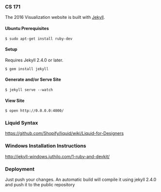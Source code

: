 ### CS 171 

The 2016 Visualization website is built with [Jekyll](http://jekyllrb.com).

#### Ubuntu Prerequisites

```ShellSession
$ sudo apt-get install ruby-dev
```

#### Setup

Requires Jekyll 2.4.0 or later.

```ShellSession
$ gem install jekyll
```

#### Generate and/or Serve Site

```ShellSession
$ jekyll serve --watch
```

#### View Site

```ShellSession
$ open http://0.0.0.0:4000/
```

### Liquid Syntax

https://github.com/Shopify/liquid/wiki/Liquid-for-Designers

### Windows Installation Instructions

http://jekyll-windows.juthilo.com/1-ruby-and-devkit/

### Deployment

Just push your changes. An automatic build will compile it using jekyll 2.4.0 and push it to the public repository  
